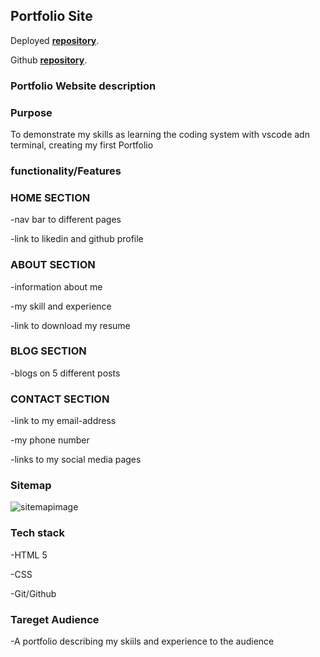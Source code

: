 ## Portfolio Site
Deployed [**repository**](https://cranky-babbage-d33d55.netlify.app/).

Github [**repository**](https://github.com/kinga977).

### Portfolio Website description
### Purpose
To demonstrate my skills as learning the coding system with vscode adn terminal, creating my first Portfolio

### functionality/Features

### HOME SECTION

   -nav bar to different pages

   -link to likedin and github profile

### ABOUT SECTION
   -information about me

   -my skill and experience

   -link to download my resume

### BLOG SECTION

   -blogs on 5 different posts

### CONTACT SECTION

   -link to my email-address

   -my phone number

   -links to my social media pages

   ### Sitemap

   ![sitemapimage](./img/sitemap.png)

   ### Tech stack
   -HTML 5 

   -CSS

   -Git/Github

   ### Tareget Audience
   -A portfolio describing my skiils and experience to the audience
